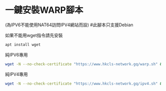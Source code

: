 # 一鍵安裝WARP腳本
(為IPV6不能使用NAT64訪問IPV4網站而設)
#此腳本只支援Debian

如果不能用wget指令請先安裝
```bash
apt install wget
```
純IPV6專用
```bash
wget -N --no-check-certificate "https://www.hkcls-network.gq/warp.sh" && chmod +x warp.sh && ./warp.sh
```
純IPV4專用
```bash
wget -N --no-check-certificate "https://www.hkcls-network.gq/ipv4.sh" && chmod +x warp.sh && ./warp.sh
```
